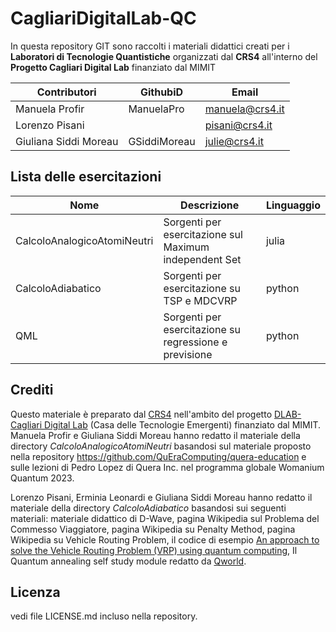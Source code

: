 # CagliariDigitalLab-QC

In questa repository GIT sono raccolti i materiali didattici creati per i **Laboratori di Tecnologie Quantistiche** organizzati dal **CRS4** all'interno del **Progetto Cagliari Digital Lab** finanziato dal MIMIT 



| Contributori                 |      GithubiD         |        Email       |
|-----------------------------|-----------------------|--------------------|
| Manuela Profir               |    ManuelaPro              |  manuela@crs4.it   |
| Lorenzo Pisani                 |                      |   pisani@crs4.it   |
| Giuliana Siddi Moreau         |   GSiddiMoreau        |  julie@crs4.it     |

## Lista delle esercitazioni


| Nome                        |  Descrizione          |  Linguaggio        |                               
|-----------------------------|-----------------------|--------------------|
| CalcoloAnalogicoAtomiNeutri |    Sorgenti per esercitazione sul Maximum independent Set | julia |
| CalcoloAdiabatico |    Sorgenti per esercitazione su TSP e MDCVRP | python |
| QML |    Sorgenti per esercitazione su regressione e previsione  | python |



## Crediti
Questo materiale è preparato dal [CRS4](https://www.crs4.it/) nell'ambito del progetto [DLAB-Cagliari Digital Lab](https://www.cagliaridlab.it) (Casa delle Tecnologie Emergenti) finanziato dal MIMIT.
Manuela Profir e Giuliana Siddi Moreau hanno redatto il materiale della directory _CalcoloAnalogicoAtomiNeutri_ basandosi sul materiale proposto nella repository  https://github.com/QuEraComputing/quera-education  e sulle lezioni di Pedro Lopez di Quera Inc. nel programma globale Womanium Quantum 2023.

Lorenzo Pisani, Erminia Leonardi e Giuliana Siddi Moreau hanno redatto il materiale della directory _CalcoloAdiabatico_ basandosi sui seguenti materiali: materiale didattico di D-Wave, pagina Wikipedia sul Problema del Commesso Viaggiatore, pagina Wikipedia su Penalty Method, pagina Wikipedia su Vehicle Routing Problem, il codice di esempio [An approach to solve the Vehicle Routing Problem (VRP) using quantum computing](https://github.com/dwave-examples/D-Wave-VRP), Il Quantum annealing self study module redatto da [Qworld](https://qworld.net/).


## Licenza
vedi file LICENSE.md incluso nella repository.
